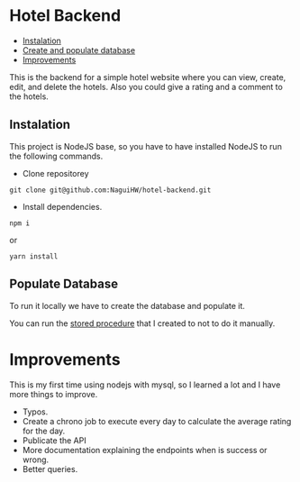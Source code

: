 # Hotel Backend

- [Instalation](#instalation)
- [Create and populate database](#populate-database)
- [Improvements](#Improvements)

This is the backend for a simple hotel website where you can view, create, edit, and delete the hotels. Also you could give a rating and a comment to the hotels.

## Instalation
This project is NodeJS base, so you have to have installed NodeJS to run the following commands.
- Clone repositorey
```
git clone git@github.com:NaguiHW/hotel-backend.git
```
- Install dependencies.
```
npm i
```
or
```
yarn install
```

## Populate Database
To run it locally we have to create the database and populate it.

You can run the [stored procedure](./query/database_stored_prodecure.sql) that I created to not to do it manually.

# Improvements
This is my first time using nodejs with mysql, so I learned a lot and I have more things to improve.
- Typos.
- Create a chrono job to execute every day to calculate the average rating for the day.
- Publicate the API
- More documentation explaining the endpoints when is success or wrong.
- Better queries.